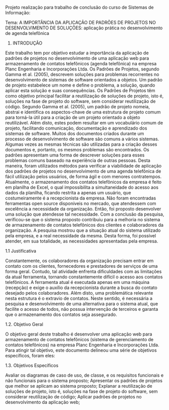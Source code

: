 Projeto realização para trabalho de conclusão do curso de Sistemas de Informação:

Tema: A IMPORTÂNCIA DA APLICAÇÃO DE PADRÕES DE PROJETOS NO DESENVOLVIMENTO DE SOLUÇÕES: aplicação prática no desenvolvimento de agenda telefônica

1. INTRODUÇÃO

Este trabalho tem por objetivo estudar a importância da aplicação de padrões de projetos no desenvolvimento de uma aplicação web para armazenamento de contatos telefônicos (agenda telefônica) na empresa Planc Engenharia e Incorporações Ltda. 
Os Padrões de Projetos, segundo Gamma et al. (2005), descrevem soluções para problemas recorrentes no desenvolvimento de sistemas de software orientados a objetos. Um padrão de projeto estabelece um nome e define o problema, a solução, quando aplicar esta solução e suas consequências. Os Padrões de Projetos têm como objetivo principal facilitar a reutilização de soluções de projeto, isto é, soluções na fase de projeto do software, sem considerar reutilização de código. Segundo Gamma et al. (2005), um padrão de projeto nomeia, abstrai e identifica os aspectos-chave de uma estrutura de projeto comum para torná-la útil para a criação de um projeto orientado a objeto reutilizável. Além disto, estes podem resultar em um vocabulário comum de projeto, facilitando comunicação, documentação e aprendizado dos sistemas de software.
Muitos dos documentos criados durante um processo de desenvolvimento de software são comuns a vários sistemas. Algumas vezes as mesmas técnicas são utilizadas para a criação desses documentos e, portanto, os mesmos problemas são encontrados. Os padrões apresentam uma forma de descrever soluções para esses problemas comuns baseado na experiência de outras pessoas.
Desta maneira, foram utilizados métodos para verificar a viabilidade de aplicação dos padrões de projetos no desenvolvimento de uma agenda telefônica de fácil utilização pelos usuários, de forma ágil e com menores contratempos. Atualmente, o armazenamento dos contatos telefônicos da empresa é feito em planilha de Excel, o qual impossibilita a simultaneidade do acesso aos dados da planilha, ficando restrita a apenas um usuário, que costumeiramente é a recepcionista da empresa.
Não foram encontradas ferramentas open source disponíveis no mercado, que atendessem com excelência a necessidade da organização. Então, foi proposto desenvolver uma solução que atendesse tal necessidade.
Com a conclusão da pesquisa, verificou-se que o sistema proposto contribuiu para a melhoria no sistema de armazenamento de contatos telefônicos dos clientes e colaboradores da organização. A pesquisa mostrou que a situação atual do sistema utilizado pela empresa, e a real necessidade da mesma. Desta forma, foi possível atender, em sua totalidade, as necessidades apresentadas pela empresa.

1.1 Justificativa

Constantemente, os colaboradores da organização precisam entrar em contato com os clientes, fornecedores e prestadores de serviços de uma forma geral. Contudo, tal atividade enfrenta dificuldades com as limitações da atual ferramenta, tornando constantemente difícil o acesso aos contatos telefônicos. A ferramenta atual é executada apenas em uma máquina (recepção) e exige o auxílio da recepcionista durante a busca do contato desejado pelos colaboradores. Além disto, uma problemática relevante nesta estrutura é o extravio de contatos. Neste sentido, é necessária a pesquisa e desenvolvimento de uma alternativa para o sistema atual, que facilite o acesso de todos, não possua intervenção de terceiros e garanta que o armazenamento dos contatos seja assegurado.

1.2. Objetivo Geral

O objetivo geral deste trabalho é desenvolver uma aplicação web para armazenamento de contatos telefônicos (sistema de gerenciamento de contatos telefônicos) na empresa Planc Engenharia e Incorporações Ltda. Para atingir tal objetivo, este documento delineou uma série de objetivos específicos, foram eles:

1.3. Objetivos Específicos

Avaliar os diagramas de caso de uso, de classe, e os requisitos funcionais e não funcionais para o sistema proposto;
Apresentar os padrões de projetos que melhor se aplicam ao sistema proposto;
Explanar a reutilização de soluções de projeto, isto é, soluções na fase de projeto do software, sem considerar reutilização de código;
Aplicar padrões de projetos no desenvolvimento da aplicação web;
